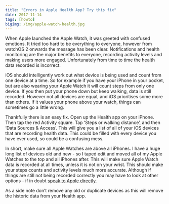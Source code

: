 ```yaml
---
title: "Errors in Apple Health App? Try this fix"
date: 2017-11-14
tags: [howto]
bigimg: /img/apple-watch-health.jpg
---
```


When Apple launched the Apple Watch, it was greeted with confused emotions. It tried too hard to be everything to everyone, however from watchOS 2 onwards the message has been clear. Notifications and health monitoring are the major benefits to everyone, recording activity levels and making users more engaged. Unfortunately from time to time the health data recorded is incorrect. 

iOS should intelligently work out what device is being used and count from one device at a time. So for example if you have your iPhone in your pocket, but are also wearing your Apple Watch it will count steps from only one device. If you then put your phone down but keep walking, data is still recorded. However not all devices are equal, and iOS prioritises some more than others. If it values your phone above your watch, things can sometimes go a little wrong. 

Thankfully there is an easy fix. Open up the Health app on your iPhone. Then tap the red Activity square. Tap ‘Steps or walking distance’, and then ‘Data Sources & Access’. This will give you a list of all of your iOS devices that are recording health data. This could be filled with every device you have ever used, so could be a confusing mess. 

In short, make sure all Apple Watches are above all iPhones. I have a huge long list of devices old and new - so I taped edit and moved all of my Apple Watches to the top and all iPhones after. This will make sure Apple Watch data is recorded at all times, unless it is not on your wrist. This should make your steps counts and activity levels much more accurate. Although if things are still not being recorded correctly you may have to look at other options - if in doubt [speak to Apple directly][1]. 

As a side note don’t remove any old or duplicate devices as this will remove the historic data from your Health app. 

[1]:	https://support.apple.com/en-gb